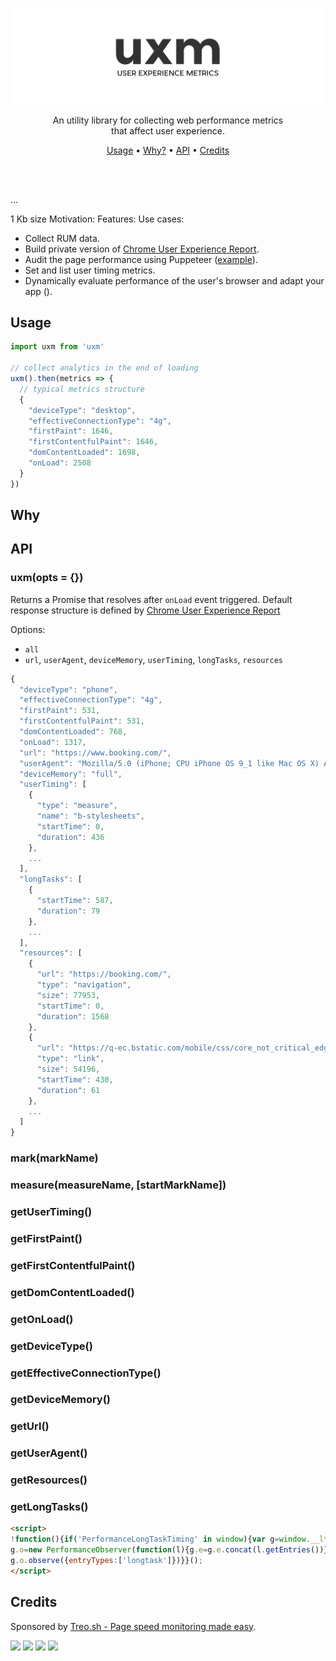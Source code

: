 <p align="center">
  <a href="#"><img src="./docs/logo.png" /></a>
</p>

<p align="center">
  An utility library for collecting web performance metrics<br />
  that affect user experience.
</p>

<p align="center">
  <a href="#usage">Usage</a> • <a href="#why">Why?</a> • <a href="#api">API</a> • <a href="#credits">Credits</a>
</p>

<br/>
<br/>

...

1 Kb size
Motivation:
Features:
Use cases:

* Collect RUM data.
* Build private version of [Chrome User Experience Report](https://developers.google.com/web/tools/chrome-user-experience-report/).
* Audit the page performance using Puppeteer ([example](./test/index.js)).
* Set and list user timing metrics.
* Dynamically evaluate performance of the user's browser and adapt your app ().

## Usage

```js
import uxm from 'uxm'

// collect analytics in the end of loading
uxm().then(metrics => {  
  // typical metrics structure
  {
    "deviceType": "desktop",
    "effectiveConnectionType": "4g",
    "firstPaint": 1646,
    "firstContentfulPaint": 1646,
    "domContentLoaded": 1698,
    "onLoad": 2508
  }
})
```

## Why

## API

### uxm(opts = {})

Returns a Promise that resolves after `onLoad` event triggered.
Default response structure is defined by [Chrome User Experience Report](https://developers.google.com/web/tools/chrome-user-experience-report/)

Options:

* `all`
* `url`, `userAgent`, `deviceMemory`, `userTiming`, `longTasks`, `resources`

```js
{
  "deviceType": "phone",
  "effectiveConnectionType": "4g",
  "firstPaint": 531,
  "firstContentfulPaint": 531,
  "domContentLoaded": 768,
  "onLoad": 1317,
  "url": "https://www.booking.com/",
  "userAgent": "Mozilla/5.0 (iPhone; CPU iPhone OS 9_1 like Mac OS X) AppleWebKit/601.1.46 (KHTML, like Gecko) Version/9.0 Mobile/13B143 Safari/601.1",
  "deviceMemory": "full",
  "userTiming": [
    {
      "type": "measure",
      "name": "b-stylesheets",
      "startTime": 0,
      "duration": 436
    },
    ...
  ],
  "longTasks": [
    {
      "startTime": 587,
      "duration": 79
    },
    ...
  ],
  "resources": [
    {
      "url": "https://booking.com/",
      "type": "navigation",
      "size": 77953,
      "startTime": 0,
      "duration": 1568
    },
    {
      "url": "https://q-ec.bstatic.com/mobile/css/core_not_critical_edgecast.iq_ltr/404eb9f7184038c4e021715dae9f30db076b90de.css",
      "type": "link",
      "size": 54196,
      "startTime": 430,
      "duration": 61
    },
    ...
  ]
}
```

### mark(markName)

### measure(measureName, [startMarkName])

### getUserTiming()

### getFirstPaint()

### getFirstContentfulPaint()

### getDomContentLoaded()

### getOnLoad()

### getDeviceType()

### getEffectiveConnectionType()

### getDeviceMemory()

### getUrl()

### getUserAgent()

### getResources()

### getLongTasks()

```html
<script>
!function(){if('PerformanceLongTaskTiming' in window){var g=window.__lt={e:[]};
g.o=new PerformanceObserver(function(l){g.e=g.e.concat(l.getEntries())});
g.o.observe({entryTypes:['longtask']})}}();
</script>
```

## Credits

Sponsored by [Treo.sh - Page speed monitoring made easy](https://treo.sh).

[![](https://travis-ci.org/treosh/uxm.png)](https://travis-ci.org/treosh/uxm)
[![](https://img.shields.io/npm/v/uxm.svg)](https://npmjs.org/package/uxm)
[![](https://img.shields.io/badge/code%20style-standard-brightgreen.svg)](http://standardjs.com/)
[![](https://img.shields.io/badge/license-MIT-blue.svg)](./LICENSE)
